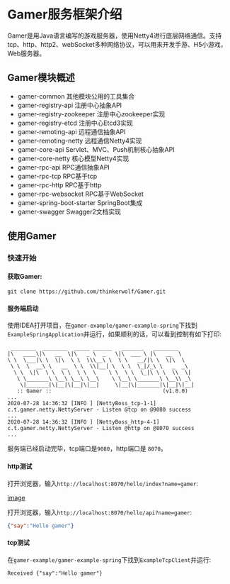 # Gamer服务框架介绍

Gamer是用Java语言编写的游戏服务器，使用Netty4进行底层网络通信。支持tcp、http、http2、webSocket多种网络协议，可以用来开发手游、H5小游戏，Web服务器。

## Gamer模块概述

- gamer-common 其他模块公用的工具集合
- gamer-registry-api 注册中心抽象API
- gamer-registry-zookeeper 注册中心zookeeper实现
- gamer-registry-etcd 注册中心Etcd3实现
- gamer-remoting-api 远程通信抽象API
- gamer-remoting-netty 远程通信Netty4实现
- gamer-core-api Servlet、MVC、Push机制核心抽象API
- gamer-core-netty 核心模型Netty4实现
- gamer-rpc-api RPC通信抽象API
- gamer-rpc-tcp RPC基于tcp
- gamer-rpc-http RPC基于http
- gamer-rpc-websocket RPC基于WebSocket
- gamer-spring-boot-starter SpringBoot集成
- gamer-swagger Swagger2文档实现

## 使用Gamer
### 快速开始
#### 获取Gamer:
```
git clone https://github.com/thinkerwolf/Gamer.git
```

#### 服务端启动

使用IDEA打开项目，在`gamer-example/gamer-example-spring`下找到`ExampleSpringApplication`并运行，如果顺利的话，可以看到控制有如下打印:

```
 ________  ________  _____ ______   _______   ________     
|\   ____\|\   __  \|\   _ \  _   \|\  ___ \ |\   __  \    
\ \  \___|\ \  \|\  \ \  \\\__\ \  \ \   __/|\ \  \|\  \   
 \ \  \  __\ \   __  \ \  \\|__| \  \ \  \_|/_\ \   _  _\  
  \ \  \|\  \ \  \ \  \ \  \    \ \  \ \  \_|\ \ \  \\  \| 
   \ \_______\ \__\ \__\ \__\    \ \__\ \_______\ \__\\ _\ 
    \|_______|\|__|\|__|\|__|     \|__|\|_______|\|__|\|__|
   :: Gamer ::                                   (v1.0.0)
...
2020-07-28 14:36:32 [INFO ] [NettyBoss_tcp-1-1] c.t.gamer.netty.NettyServer - Listen @tcp on @9080 success
...
2020-07-28 14:36:32 [INFO ] [NettyBoss_http-4-1] c.t.gamer.netty.NettyServer - Listen @http on @8070 success
...
```
服务端已经启动完毕，tcp端口是`9080`，http端口是 `8070`。

#### http测试
打开浏览器，输入`http://localhost:8070/hello/index?name=gamer`:

[image](https://github.com/thinkerwolf/Gamer/blob/master/doc/hello_index.png)

打开浏览器，输入`http://localhost:8070/hello/api?name=gamer`:
```json
{"say":"Hello gamer"}
```

#### tcp测试
在`gamer-example/gamer-example-spring`下找到`ExampleTcpClient`并运行:
```
Received {"say":"Hello gamer"}
```
